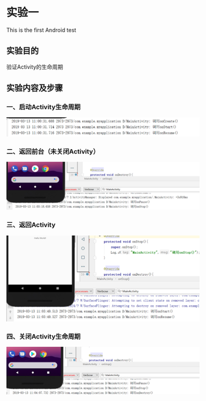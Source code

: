 # 实验一
This is the first Android test

## 实验目的
验证Activity的生命周期

## 实验内容及步骤
### 一、启动Activity生命周期
![](https://github.com/c815852517/ActivityLifeTest/blob/master/myapplication/src/111.png)

### 二、返回前台（未关闭Activity）
![](https://github.com/c815852517/ActivityLifeTest/blob/master/myapplication/src/222.png)

### 三、返回Activity
![](https://github.com/c815852517/ActivityLifeTest/blob/master/myapplication/src/%7BB%24DJ%25NI_%25CWZM_UAA88%5DA7.png)

### 四、关闭Activity生命周期
![](https://github.com/c815852517/ActivityLifeTest/blob/master/myapplication/src/I%5B%5DG%5DZOY5K%7D%5B5%24%40HUMG%25OFW.png)
